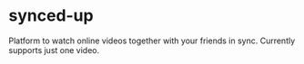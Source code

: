 # synced-up

Platform to watch online videos together with your friends in sync.
Currently supports just one video. 
